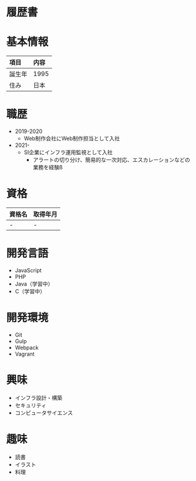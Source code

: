 # 履歴書

# 基本情報
|項目|内容|
|:---|:---|
|誕生年|1995|
|住み|日本|

# 職歴
* 2019-2020
	* Web制作会社にWeb制作担当として入社
* 2021-
	* SI企業にインフラ運用監視として入社
		* アラートの切り分け、簡易的な一次対応、エスカレーションなどの業務を経験ß

# 資格
|資格名|取得年月|
|:---|:---|
|-|-|

# 開発言語
* JavaScript
* PHP
* Java（学習中）
* C（学習中）

# 開発環境
* Git
* Gulp
* Webpack
* Vagrant

# 興味
* インフラ設計・構築
* セキュリティ
* コンピュータサイエンス

# 趣味
* 読書
* イラスト
* 料理
